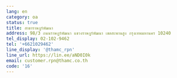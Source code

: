 ```yaml
---
lang: en
category: oa
status: true
title: สาขาราษฎร์พัฒนา
address: 98/3 ถนนราษฎร์พัฒนา แขวงราษฎร์พัฒนา เขตสะพานสูง กรุงเทพมหานคร 10240
tel_display: 02-102-9462
tel: '+6621029462'
line_display: '@thamc_rpn'
line_url: https://lin.ee/aND0I0k
email: customer.rpn@thamc.co.th
code: '16'
---
```

